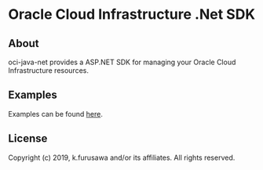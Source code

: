 # Oracle Cloud Infrastructure .Net SDK

## About
oci-java-net provides a ASP.NET SDK for managing your Oracle Cloud Infrastructure resources.

## Examples

Examples can be found [here](/Example/).

## License

Copyright (c) 2019, k.furusawa and/or its affiliates. All rights reserved.

